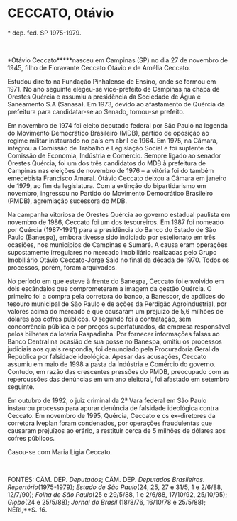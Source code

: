 CECCATO, Otávio
===============

\* dep. fed. SP 1975-1979.

 

*Otávio Ceccato*****nasceu em Campinas (SP) no dia 27 de novembro de
1945, filho de Fioravante Ceccato Otávio e de Amélia Ceccato.

Estudou direito na Fundação Pinhalense de Ensino, onde se formou em
1971. No ano seguinte elegeu-se vice-prefeito de Campinas na chapa de
Orestes Quércia e assumiu a presidência da Sociedade de Água e
Saneamento S.A (Sanasa). Em 1973, devido ao afastamento de Quércia da
prefeitura para candidatar-se ao Senado, tornou-se prefeito.

Em novembro de 1974 foi eleito deputado federal por São Paulo na legenda
do Movimento Democrático Brasileiro (MDB), partido de oposição ao regime
militar instaurado no país em abril de 1964. Em 1975, na Câmara,
integrou a Comissão de Trabalho e Legislação Social e foi suplente da
Comissão de Economia, Indústria e Comércio. Sempre ligado ao senador
Orestes Quércia, foi um dos três candidatos do MDB à prefeitura de
Campinas nas eleições de novembro de 1976 – a vitória foi do também
emedebista Francisco Amaral. Otávio Ceccato deixou a Câmara em janeiro
de 1979, ao fim da legislatura. Com a extinção do bipartidarismo em
novembro, ingressou no Partido do Movimento Democrático Brasileiro
(PMDB), agremiação sucessora do MDB.

Na campanha vitoriosa de Orestes Quércia ao governo estadual paulista em
novembro de 1986, Ceccato foi um dos tesoureiros. Em 1987 foi nomeado
por Quércia (1987-1991) para a presidência do Banco do Estado de São
Paulo (Banespa), embora tivesse sido indiciado por estelionato em três
ocasiões, nos municípios de Campinas e Sumaré. A causa eram operações
supostamente irregulares no mercado imobiliário realizadas pelo Grupo
Imobiliário Otávio Ceccato-Jorge Said no final da década de 1970. Todos
os processos, porém, foram arquivados.

No período em que esteve à frente do Banespa, Ceccato foi envolvido em
dois escândalos que comprometeram a imagem da gestão Quércia. O primeiro
foi a compra pela corretora do banco, a Banescor, de apólices do tesouro
municipal de São Paulo e de ações da Perdigão Agroindustrial, por
valores acima do mercado e que causaram um prejuízo de 5,6 milhões de
dólares aos cofres públicos. O segundo foi a contratação, sem
concorrência pública e por preços superfaturados, da empresa responsável
pelos bilhetes da loteria Raspadinha. Por fornecer informações falsas ao
Banco Central na ocasião de sua posse no Banespa, omitiu os processos
judiciais aos quais respondia, foi denunciado pela Procuradoria Geral da
República por falsidade ideológica. Apesar das acusações, Ceccato
assumiu em maio de 1998 a pasta da Indústria e Comércio do governo.
Contudo, em razão das crescentes pressões do PMDB, preocupado com as
repercussões das denúncias em um ano eleitoral, foi afastado em setembro
seguinte.

Em outubro de 1992, o juiz criminal da 2ª Vara federal em São Paulo
instaurou processo para apurar denúncia de falsidade ideológica contra
Ceccato. Em novembro de 1995, Quércia, Ceccato e os ex-diretores da
corretora Iveplan foram condenados, por operações fraudulentas que
causaram prejuízos ao erário, a restituir cerca de 5 milhões de dólares
aos cofres públicos.

Casou-se com Maria Lígia Ceccato.

 

FONTES: CÂM. DEP. *Deputados*; CÂM. DEP. *Deputados Brasileiros*.
*Repertório*(1975-1979); *Estado de São Paulo*(24, 25, 27 e 31/5, 1 e
2/6/88, 12/7/90); *Folha de São Paulo*(25 e 29/5/88, 1 e 2/6/88,
17/10/92, 25/10/95); *Globo*(24 e 25/5/88); *Jornal do Brasil* (18/8/76,
16/10/78 e 25/5/88); NÉRI,**S. *16*.

